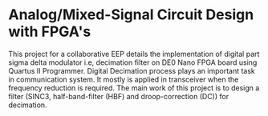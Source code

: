 # Analog/Mixed-Signal Circuit Design with FPGA's

This project for a collaborative EEP details the implementation of digital part sigma delta modulator i.e, decimation
filter on DE0 Nano FPGA board using Quartus II Programmer. Digital Decimation process plays an important task in
communication system. It mostly is applied in transceiver when the frequency reduction is required. The main work of
this project is to design a filter (SINC3, half-band-filter (HBF) and droop-correction (DC)) for decimation. 

